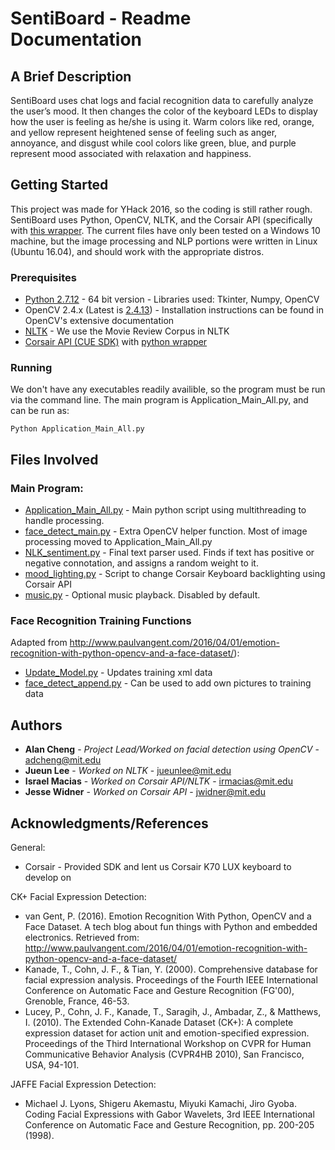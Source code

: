 # SentiBoard - Readme Documentation

## A Brief Description

SentiBoard uses chat logs and facial recognition data to carefully analyze the user’s mood. It then changes the color of the keyboard LEDs to display how the user is feeling as he/she is using it. Warm colors like red, orange, and yellow represent heightened sense of feeling such as anger, annoyance, and disgust while cool colors like green, blue, and purple represent mood associated with relaxation and happiness.

## Getting Started

This project was made for YHack 2016, so the coding is still rather rough. SentiBoard uses Python, OpenCV, NLTK, and the Corsair API (specifically with [this wrapper](https://pypi.python.org/pypi/cue_sdk/). The current files have only been tested on a Windows 10 machine, but the image processing and NLP portions were written in Linux (Ubuntu 16.04), and should work with the appropriate distros.

### Prerequisites

* [Python 2.7.12](https://www.python.org/) - 64 bit version - Libraries used: Tkinter, Numpy, OpenCV
* OpenCV 2.4.x (Latest is [2.4.13](http://opencv.org/downloads.html)) - Installation instructions can be found in OpenCV's extensive documentation
* [NLTK](http://www.nltk.org/) - We use the Movie Review Corpus in NLTK
* [Corsair API (CUE SDK)](http://www.corsair.com/en-us/support/downloads) with [python wrapper](https://pypi.python.org/pypi/cue_sdk/)

### Running

We don't have any executables readily availible, so the program must be run via the command line. The main program is Application_Main_All.py, and can be run as:

```
Python Application_Main_All.py
```

## Files Involved

### Main Program:

* [Application_Main_All.py](https://github.com/AlDCheng/AntiSalt/blob/master/Application_Main_All.py) - Main python script using multithreading to handle processing.
* [face_detect_main.py](https://github.com/AlDCheng/AntiSalt/blob/master/face_detection/face_detect_main.py) - Extra OpenCV helper function. Most of image processing moved to Application_Main_All.py
* [NLK_sentiment.py](https://github.com/AlDCheng/AntiSalt/blob/master/NLP/NLK_sentiment.py) - Final text parser used. Finds if text has positive or negative connotation, and assigns a random weight to it.
* [mood_lighting.py](https://github.com/AlDCheng/AntiSalt/blob/master/LightingFX/mood_lighting.py) - Script to change Corsair Keyboard backlighting using Corsair API
* [music.py](https://github.com/AlDCheng/AntiSalt/blob/master/Music/music.py) - Optional music playback. Disabled by default.

### Face Recognition Training Functions

Adapted from http://www.paulvangent.com/2016/04/01/emotion-recognition-with-python-opencv-and-a-face-dataset/):

* [Update_Model.py](https://github.com/AlDCheng/AntiSalt/blob/master/face_detection/Update_Model.py) - Updates training xml data
* [face_detect_append.py](https://github.com/AlDCheng/AntiSalt/blob/master/face_detection/face_detect_append.py) - Can be used to add own pictures to training data

## Authors

* **Alan Cheng** - *Project Lead/Worked on facial detection using OpenCV* - adcheng@mit.edu
* **Jueun Lee** - *Worked on NLTK* - jueunlee@mit.edu
* **Israel Macias** - *Worked on Corsair API/NLTK* - irmacias@mit.edu
* **Jesse Widner** - *Worked on Corsair API* - jwidner@mit.edu

## Acknowledgments/References

General:
* Corsair - Provided SDK and lent us Corsair K70 LUX keyboard to develop on

CK+ Facial Expression Detection:
* van Gent, P. (2016). Emotion Recognition With Python, OpenCV and a Face Dataset. A tech blog about fun things with Python and embedded electronics. Retrieved from: http://www.paulvangent.com/2016/04/01/emotion-recognition-with-python-opencv-and-a-face-dataset/
* Kanade, T., Cohn, J. F., & Tian, Y. (2000). Comprehensive database for facial expression analysis. Proceedings of the Fourth IEEE International Conference on Automatic Face and Gesture Recognition (FG'00), Grenoble, France, 46-53.
* Lucey, P., Cohn, J. F., Kanade, T., Saragih, J., Ambadar, Z., & Matthews, I. (2010). The Extended Cohn-Kanade Dataset (CK+): A complete expression dataset for action unit and emotion-specified expression. Proceedings of the Third International Workshop on CVPR for Human Communicative Behavior Analysis (CVPR4HB 2010), San Francisco, USA, 94-101.

JAFFE Facial Expression Detection:
* Michael J. Lyons, Shigeru Akemastu, Miyuki Kamachi, Jiro Gyoba. Coding Facial Expressions with Gabor Wavelets, 3rd IEEE International Conference on Automatic Face and Gesture Recognition, pp. 200-205 (1998).
